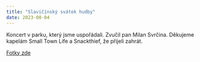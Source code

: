 ```yaml
---
title: "Slavičínský svátek hudby"
date: 2023-08-04
---
```


Koncert v parku, který jsme uspořádali. Zvučil pan Milan Svrčina. 
Děkujeme kapelám Small Town Life a Snackthief, že přijeli zahrát.

[Fotky zde](http://slavicin.unart.cz/fotovideo/2023/slavicinsky-svatek-hudby-4-8-2023-park-u-noveho-jakozealtanku/)
